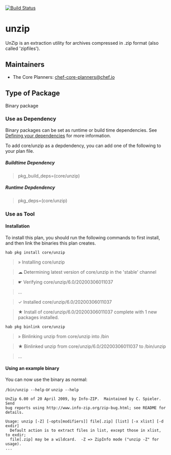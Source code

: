 [![Build Status](https://dev.azure.com/chefcorp-partnerengineering/Chef%20Base%20Plans/_apis/build/status/chef-base-plans.unzip?branchName=master)](https://dev.azure.com/chefcorp-partnerengineering/Chef%20Base%20Plans/_build/latest?definitionId=188&branchName=master)

# unzip

UnZip is an extraction utility for archives compressed in .zip format (also called 'zipfiles').

## Maintainers

* The Core Planners: <chef-core-planners@chef.io>

## Type of Package

Binary package

### Use as Dependency

Binary packages can be set as runtime or build time dependencies. See [Defining your dependencies](https://www.habitat.sh/docs/developing-packages/developing-packages/#sts=Define%20Your%20Dependencies) for more information.

To add core/unzip as a depdendency, you can add one of the following to your plan file.

##### Buildtime Dependency

> pkg_build_deps=(core/unzip)

##### Runtime Depdendency

> pkg_deps=(core/unzip)

### Use as Tool

#### Installation

To install this plan, you should run the following commands to first install, and then link the binaries this plan creates.

`hab pkg install core/unzip`

> » Installing core/unzip

> ☁ Determining latest version of core/unzip in the 'stable' channel

> ☛ Verifying core/unzip/6.0/20200306011037

> ...

> ✓ Installed core/unzip/6.0/20200306011037

> ★ Install of core/unzip/6.0/20200306011037 complete with 1 new packages installed.

`hab pkg binlink core/unzip`

> » Binlinking unzip from core/unzip into /bin

> ★ Binlinked unzip from core/unzip/6.0/20200306011037 to /bin/unzip

> ...

#### Using an example binary
You can now use the binary as normal:

`/bin/unzip --help` or `unzip --help`

```
UnZip 6.00 of 20 April 2009, by Info-ZIP.  Maintained by C. Spieler.  Send
bug reports using http://www.info-zip.org/zip-bug.html; see README for details.

Usage: unzip [-Z] [-opts[modifiers]] file[.zip] [list] [-x xlist] [-d exdir]
  Default action is to extract files in list, except those in xlist, to exdir;
  file[.zip] may be a wildcard.  -Z => ZipInfo mode ("unzip -Z" for usage).
...
```
